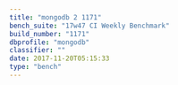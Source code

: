 ```yaml
---
title: "mongodb 2 1171"
bench_suite: "17w47 CI Weekly Benchmark"
build_number: "1171"
dbprofile: "mongodb"
classifier: ""
date: 2017-11-20T05:15:33
type: "bench"
---
```

